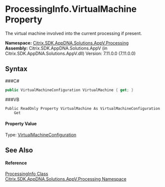 # ProcessingInfo.VirtualMachine Property 
 

The virtual machine involved into the current processing if present.

**Namespace:**&nbsp;<a href="N_Citrix_SDK_AppDNA_Solutions_AppV_Processing">Citrix.SDK.AppDNA.Solutions.AppV.Processing</a><br />**Assembly:**&nbsp;Citrix.SDK.AppDNA.Solutions.AppV (in Citrix.SDK.AppDNA.Solutions.AppV.dll) Version: 7.11.0.0 (7.11.0.0)

## Syntax

###C#
```csharp
public VirtualMachineConfiguration VirtualMachine { get; }
```

###VB
```vbnet
Public ReadOnly Property VirtualMachine As VirtualMachineConfiguration
	Get
```


#### Property Value
Type: <a href="T_Citrix_SDK_AppDNA_VirtualMachineConfiguration">VirtualMachineConfiguration</a>

## See Also


#### Reference
<a href="T_Citrix_SDK_AppDNA_Solutions_AppV_Processing_ProcessingInfo">ProcessingInfo Class</a><br /><a href="N_Citrix_SDK_AppDNA_Solutions_AppV_Processing">Citrix.SDK.AppDNA.Solutions.AppV.Processing Namespace</a><br />